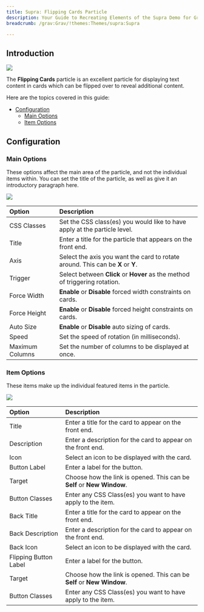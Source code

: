 ```yaml
---
title: Supra: Flipping Cards Particle
description: Your Guide to Recreating Elements of the Supra Demo for Grav
breadcrumb: /grav:Grav/!themes:Themes/supra:Supra

---
```


## Introduction

![](assets/particle_flippingcards1.jpeg)

The **Flipping Cards** particle is an excellent particle for displaying text content in cards which can be flipped over to reveal additional content.

Here are the topics covered in this guide:

* [Configuration](#configuration)
    - [Main Options](#main-options)
    - [Item Options](#item-options)

## Configuration

### Main Options 

These options affect the main area of the particle, and not the individual items within. You can set the title of the particle, as well as give it an introductory paragraph here.

![](assets/particle_flippingcards2.jpeg)

| Option          | Description                                                                     |
| :-----          | :-----                                                                          |
| CSS Classes     | Set the CSS class(es) you would like to have apply at the particle level.       |
| Title           | Enter a title for the particle that appears on the front end.                   |
| Axis            | Select the axis you want the card to rotate around. This can be **X** or **Y**. |
| Trigger         | Select between **Click** or **Hover** as the method of triggering rotation.     |
| Force Width     | **Enable** or **Disable** forced width constraints on cards.                    |
| Force Height    | **Enable** or **Disable** forced height constraints on cards.                   |
| Auto Size       | **Enable** or **Disable** auto sizing of cards.                                 |
| Speed           | Set the speed of rotation (in milliseconds).                                    |
| Maximum Columns | Set the number of columns to be displayed at once.                              |

### Item Options

These items make up the individual featured items in the particle.

![](assets/particle_flippingcards3.jpeg)

| Option                | Description                                                            |
| :-----                | :-----                                                                 |
| Title                 | Enter a title for the card to appear on the front end.                 |
| Description           | Enter a description for the card to appear on the front end.           |
| Icon                  | Select an icon to be displayed with the card.                          |
| Button Label          | Enter a label for the button.                                          |
| Target                | Choose how the link is opened. This can be **Self** or **New Window**. |
| Button Classes        | Enter any CSS Class(es) you want to have apply to the item.            |
| Back Title            | Enter a title for the card to appear on the front end.                 |
| Back Description      | Enter a description for the card to appear on the front end.           |
| Back Icon             | Select an icon to be displayed with the card.                          |
| Flipping Button Label | Enter a label for the button.                                          |
| Target                | Choose how the link is opened. This can be **Self** or **New Window**. |
| Button Classes        | Enter any CSS Class(es) you want to have apply to the item.            |

